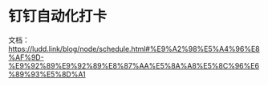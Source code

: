 # 钉钉自动化打卡

文档：https://ludd.link/blog/node/schedule.html#%E9%A2%98%E5%A4%96%E8%AF%9D-%E9%92%89%E9%92%89%E8%87%AA%E5%8A%A8%E5%8C%96%E6%89%93%E5%8D%A1

